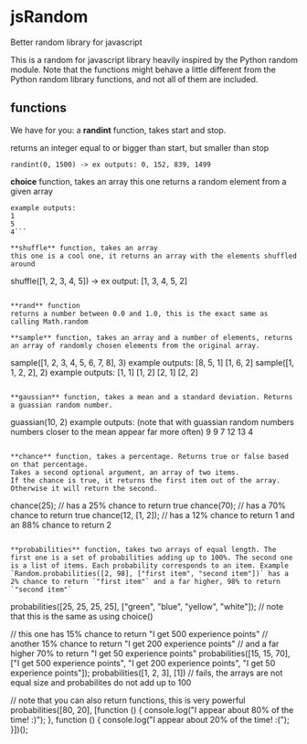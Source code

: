 jsRandom
========

Better random library for javascript

This is a random for javascript library heavily inspired by the Python random module.
Note that the functions might behave a little different from the Python random library functions, and not all of them are included.

functions
---------

We have for you:
a **randint** function, takes start and stop.

returns an integer equal to or bigger than start, but smaller than stop
```
randint(0, 1500) -> ex outputs: 0, 152, 839, 1499
```

**choice** function, takes an array
this one returns a random element from a given array
```choice([1, 2, 3, 4, 5])
example outputs:
1
5
4```

**shuffle** function, takes an array
this one is a cool one, it returns an array with the elements shuffled around
```
shuffle([1, 2, 3, 4, 5]) -> ex output: [1, 3, 4, 5, 2]
```

**rand** function
returns a number between 0.0 and 1.0, this is the exact same as calling Math.random

**sample** function, takes an array and a number of elements, returns an array of randomly chosen elements from the original array.
```
sample([1, 2, 3, 4, 5, 6, 7, 8], 3)
example outputs:
[8, 5, 1]
[1, 6, 2]
sample([1, 1, 2, 2], 2)
example outputs:
[1, 1]
[1, 2]
[2, 1]
[2, 2]
```

**gaussian** function, takes a mean and a standard deviation. Returns a guassian random number.
```
guassian(10, 2)
example outputs: (note that with guassian random numbers numbers closer to the mean appear far more often)
9
9
7
12
13
4
```

**chance** function, takes a percentage. Returns true or false based on that percentage.
Takes a second optional argument, an array of two items.
If the chance is true, it returns the first item out of the array. Otherwise it will return the second.
```
chance(25); // has a 25% chance to return true
chance(70); // has a 70% chance to return true
chance(12, [1, 2]); // has a 12% chance to return 1 and an 88% chance to return 2
```

**probabilities** function, takes two arrays of equal length. The first one is a set of probabilities adding up to 100%. The second one is a list of items. Each probability corresponds to an item. Example `Random.probabilities([2, 98], ["first item", "second item"])` has a 2% chance to return `"first item"` and a far higher, 98% to return `"second item"`
```
probabilities([25, 25, 25, 25], ["green", "blue", "yellow", "white"]); // note that this is the same as using choice()

// this one has 15% chance to return "I get 500 experience points"
// another 15% chance to return "I get 200 experience points"
// and a far higher 70% to return "I get 50 experience points"
probabilities([15, 15, 70], ["I get 500 experience points", "I get 200 experience points", "I get 50 experience points"]);
probabilities([1, 2, 3], [1]) // fails, the arrays are not equal size and probabilites do not add up to 100

// note that you can also return functions, this is very powerful
probabilities([80, 20], [function () {
    console.log("I appear about 80% of the time! :)");
}, function () {
    console.log("I appear about 20% of the time! :(");
}])();
```